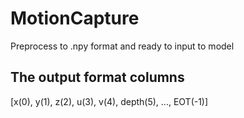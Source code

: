 # MotionCapture
Preprocess to .npy format and ready to input to model
## The output format columns 
[x(0), y(1), z(2), u(3), v(4), depth(5), ..., EOT(-1)]

